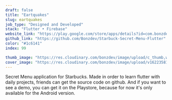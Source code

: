 ```yaml
---
draft: false
title: "Eartquakes"
slug: eartquakes
job_type: "Designed and Developed"
stack: "Flutter • Firebase"
website_link: "https://play.google.com/store/apps/details?id=com.bonzdev.starbucksecret"
github_link: "https://github.com/Bonzdev/Starbuck-Secret-Menu-Flutter"
color: "#1c6141"
index: 99

thumb_image: "https://res.cloudinary.com/bonzdev/image/upload/c_thumb,w_300/v1622358105/mockup_crop/mobile_starbuck_crop_avybmj.png"
cover_image: "https://res.cloudinary.com/bonzdev/image/upload/v1622358105/mockup_crop/mobile_starbuck_crop_avybmj.png"
---
```


Secret Menu application for Starbucks. Made in order to learn flutter with daily projects, friends can get the source code on github. And if you want to see a demo, you can get it on the Playstore, because for now it's only available for the Android version.